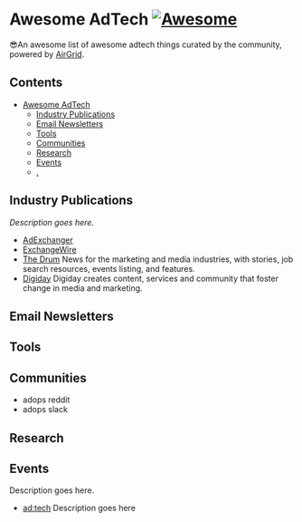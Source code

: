 # Awesome AdTech [![Awesome](https://awesome.re/badge-flat.svg)](https://awesome.re)

😎An awesome list of awesome adtech things curated by the community, powered by [AirGrid](https://www.airgrid.io).

## Contents
- [Awesome AdTech](#awesome-adtech)
    - [Industry Publications](#industry-publications)
    - [Email Newsletters](#email-newsletters)
    - [Tools](#tools)
    - [Communities](#communities)
    - [Research](#research)
    - [Events](#events)
    - [.](#.)

## Industry Publications

*Description goes here.*

* [AdExchanger](https://adexchanger.com/)
* [ExchangeWire](https://www.exchangewire.com/)
* [The Drum](https://www.thedrum.com/) News for the marketing and media industries, with stories, job search resources, events listing, and features.
* [Digiday](https://digiday.com/) Digiday creates content, services and community that foster change in media and marketing.

## Email Newsletters

## Tools

## Communities
- adops reddit
- adops slack

## Research

## Events
Description goes here.

- [ad:tech](http://ad-tech.com/) Description goes here
